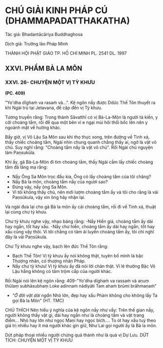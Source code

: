 # CHÚ GIẢI KINH PHÁP CÚ (DHAMMAPADATTHAKATHA)

Tác giả: Bhadantācāriya Buddhaghosa

Dịch giả: Trưởng lão Pháp Minh

THÀNH HỘI PHẬT GIÁO TP. HỒ CHÍ MINH
PL. 2541 DL. 1997

## XXVI. PHẨM BÀ LA MÔN

### XXVI. 26- CHUYỆN MỘT VỊ TỲ KHƯU

**(PC. 409)**

"Yo'dha dīghaṁ va rasaṁ và...". Kệ ngôn nầy được Ddức Thế Tôn thuyết ra khi Ngài trú tại
Jetavana, đề cập đến vị Tỳ khưu.

Tương truyền rằng: Trong thành Sāvatthī có vị Bà-La-Môn là người tà kiến, y cởi choàng tắm, rồi để qua một bên vì e ngại mùi hôi thối bốc lên nên y ngoảnh mặt về hướng khác.

Bấy giờ, vị Vô Lậu Sa Môn sau khi thọ thực xong, trên đường về Tinh xá, thấy chiếc choàng tắm, Ngài nhìn chung quanh chẳng thấy ai, ngở là vật vô chủ. Suy nghĩ rằng: "Choàng tắm nầy là vật vô chủ". Rồi Ngài chú nguyện làm Paṇsukūla.

Khi ấy, gã Bà-La-Môn đi tìm choàng tắm, thấy Ngài cầm lấy chiếc choàng tắm đã lăng mạ rằng:

- Nầy Ông Sa Môn trọc đầu kia, Ông có lấy choàng tắm của tôi chăng?
- Nầy Bà la môn, choàng tắm nầy của ngươi sao?
- Đúng vậy, nầy ông Sa Môn.
- Vì tôi không thấy chủ, nên mới lượm choàng tắm ấy và tôi cho rằng là vải Paṇsūkula, vậy xin ông hãy nhận lại.

Và ngài đưa lại cho gã Bà la môn ấy cái choàng tắm, rồi đi về Tinh xá, thuật lại cùng chư tỳ khưu.

Chư tỳ khưu nghe vậy, nhạo báng rằng: -Nầy Hiền giả, choàng tắm ấy dài hay ngắn, tốt hay xấu. -Nầy chư hiền, choàng tắm ấy dài hay ngắn, tốt hay xấu cũng vậy thôi. Vì tôi chẳng có tâm ái luyến choàng tắm ấy, tôi chỉ nghĩ đây là vải Paṇsūkula.

Chư Tỳ khưu nghe vậy, bạch lên đức Thế Tôn rằng:

- Bạch Thế Tôn! Vị tỳ khưu ấy nói không thật, tuyên bố mình là bậc Thượng nhân, có thượng nhân Pháp.
- Nầy chư tỳ khưu! Vị tỳ khưu ấy đã nói lời chân thật. Vì lẽ thường Bậc Vô Lậu hằng không có tâm trộm cắp của người khác.

Rồi Ngài nói lên kệ ngôn rằng: 409-"Yo'dha dīghaṁ va rassaṁ và aṇuṃ thūlaṃ subhāsubhaṃ
Loke adinnaṁ nādiyāti
Tam ahaṁ brūmi brāhmaṇaṁ"

- _"Ở đời vật dài ngắn_
  Nhỏ lớn, đẹp hay xấu
  Phàm không cho không lấy
  Ta gọi Bà la Môn" (HT. TMC)

CHÚ THÍCH
Nên hiểu ý nghĩa của kệ ngôn nầy như vầy:
Trên thế gian nầy, người không thấy vật gì, dài hay ngắn như là choàng tắm và vật trang điểm... Nhỏ hay lớn như ngọc Maṇi hay ngọc bích.... To ót hay xấu tuỳ theo giá trị nhiều hay ít mà người khác gìn giữ, Như Lai gọi người ấy là Bà la môn.

Dứt pháp thoại nhiều người chứng quả thánh như là quả vị Dự Lưu.
DỨT TÍCH: CHUYỆN MỘT VỊ TỲ KHƯU

